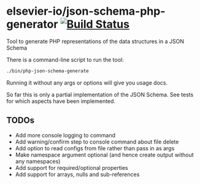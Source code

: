 # elsevier-io/json-schema-php-generator [![Build Status](https://travis-ci.org/elsevier-io/json-schema-php-generator.svg?branch=master)](https://travis-ci.org/elsevier-io/json-schema-php-generator.svg?branch=master)


Tool to generate PHP representations of the data structures in a JSON Schema

There is a command-line script to run the tool:
```bash
./bin/php-json-schema-generate
```
Running it without any args or options will give you usage docs.

So far this is only a partial implementation of the JSON Schema. See tests for which aspects have been implemented.

## TODOs
- Add more console logging to command
- Add warning/confirm step to console command about file delete
- Add option to read configs from file rather than pass in as args
- Make namespace argument optional (and hence create output without any namespaces)
- Add support for required/optional properties
- Add support for arrays, nulls and sub-references
